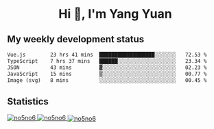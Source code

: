 <h1 align="center">Hi 👋, I'm Yang Yuan</h1>


## My weekly development status
<!--START_SECTION:waka-->

```txt
Vue.js        23 hrs 41 mins  ██████████████████░░░░░░░   72.53 %
TypeScript    7 hrs 37 mins   ██████░░░░░░░░░░░░░░░░░░░   23.34 %
JSON          43 mins         ▓░░░░░░░░░░░░░░░░░░░░░░░░   02.23 %
JavaScript    15 mins         ▒░░░░░░░░░░░░░░░░░░░░░░░░   00.77 %
Image (svg)   8 mins          ░░░░░░░░░░░░░░░░░░░░░░░░░   00.45 %
```

<!--END_SECTION:waka-->

## Statistics
<a href="https://github.com/anuraghazra/github-readme-stats">
  <img src="https://github-readme-stats.vercel.app/api/top-langs/?username=no5no6&theme=dracula" alt="no5no6">
</a>
<a href="https://github.com/anuraghazra/github-readme-stats">
  <img src="https://github-readme-stats.vercel.app/api?username=no5no6&show_icons=true&theme=dracula&line_height=40" alt="no5no6">
</a>
<a href="https://github.com/anuraghazra/github-readme-stats">
  <img align="center" src="https://github-readme-streak-stats.herokuapp.com/?user=no5no6&theme=dracula" alt="no5no6" />
</a>